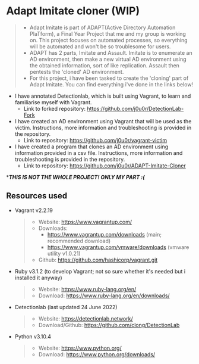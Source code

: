 # Adapt Imitate cloner (WIP)
> - Adapt Imitate is part of ADAPT(Active Directory Automation PlaTform), a Final Year Project that me and my group is working on. This project focuses on automated processes, so everything will be automated and won't be so troublesome for users.
> - ADAPT has 2 parts, Imitate and Assault. Imitate is to enumerate an AD environment, then make a new virtual AD environment using the obtained information, sort of like replication. Assault then pentests the 'cloned' AD environment.
> - For this project, i have been tasked to create the 'cloning' part of Adapt Imitate. You can find everything i've done in the links below!  
- I have annotated Detectionlab, which is built using Vagrant, to learn and familiarise myself with Vagrant.
  - Link to forked repository: https://github.com/j0u0r/DetectionLab-Fork
- I have created an AD environment using Vagrant that will be used as the victim. Instructions, more information and troubleshooting is provided in the repository.
  - Link to repository: https://github.com/j0u0r/vagrant-victim  
- I have created a program that clones an AD environment using information provided in a csv file. Instructions, more information and troubleshooting is provided in the repository.  
  - Link to repository: https://github.com/j0u0r/ADAPT-Imitate-Cloner
  
****THIS IS NOT THE WHOLE PROJECT! ONLY MY PART :(***
## Resources used
- Vagrant v2.2.19
  > - Website: https://www.vagrantup.com/
  > - Downloads:
  >    - https://www.vagrantup.com/downloads (main; recommended download)
  >    - https://www.vagrantup.com/vmware/downloads (vmware utility v1.0.21)
  > - Github: https://github.com/hashicorp/vagrant.git
- Ruby v3.1.2 (to develop Vagrant; not so sure whether it's needed but i installed it anyway)
  >  - Website: https://www.ruby-lang.org/en/
  >  - Download: https://www.ruby-lang.org/en/downloads/
- Detectionlab (last updated 24 June 2022)
  >  - Website: https://detectionlab.network/
  >  - Download/Github: https://github.com/clong/DetectionLab
- Python v3.10.4
  > - Website: https://www.python.org/
  > - Download: https://www.python.org/downloads/